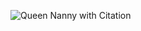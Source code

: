 
![Queen Nanny with Citation](https://github.com/user-attachments/assets/731bec32-cacb-4b64-b0e3-d27480453790)
